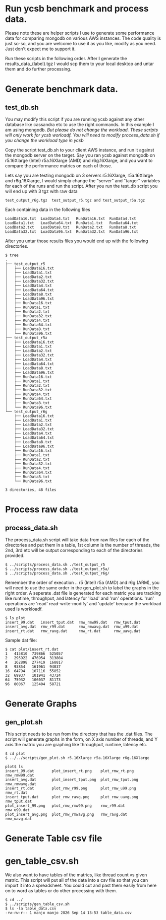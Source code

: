 # Run ycsb benchmark and process data. 
Please note these are helper scripts I use to generate some performance data for comparing mongodb on various AWS instances. 
The code quality is just so-so, and you are welcome to use it as you like, modify as you need. Just don't expect me to support it. 

Run these scripts in the following order. After I generate the results_data_{label}.tgz  I would scp them to your local desktop and untar them and do further processing. 

# Generate benchmark data.
## test_db.sh
You may modify this script if you are running ycsb against any other database like cassandra etc to use the right commands. In
this example I am using mongodb. *But please do not change the workload. These scripts will only work for ycsb worloadf. You will need to modify process_data.sh if you change the workload type in ycsb* 

Copy the script test_db.sh to your client AWS instance, and run it against the mongodb server on the target. Say you ran ycsb
against mongodb on r5.16Xlarge (Intel) r5a.16Xlarge (AMD) and r6g.16Xlarge, and you want to compare the performance matrics on 
each of those. 

Lets say you are testing mongodb on 3 servers r5.16Xlarge, r5a.16Xlarge and r6g.16Xlarge, I would simply change the 
"server" and "targer" variables for each of the runs and run the script. After you run the test_db script you will end up 
with 3 tgz with raw data
```
test_output_r6g.tgz  test_output_r5.tgz and test_output_r5a.tgz
```
Each containing data in the following files
```
LoadData16.txt  LoadData4.txt   RunData16.txt  RunData4.txt
LoadData1.txt   LoadData64.txt  RunData1.txt   RunData64.txt
LoadData2.txt   LoadData8.txt   RunData2.txt   RunData8.txt
LoadData32.txt  LoadData96.txt  RunData32.txt  RunData96.txt
```
After you untar those results files you would end up with the following directories. 

```
$ tree
.
├── test_output_r5
│   ├── LoadData16.txt
│   ├── LoadData1.txt
│   ├── LoadData2.txt
│   ├── LoadData32.txt
│   ├── LoadData4.txt
│   ├── LoadData64.txt
│   ├── LoadData8.txt
│   ├── LoadData96.txt
│   ├── RunData16.txt
│   ├── RunData1.txt
│   ├── RunData2.txt
│   ├── RunData32.txt
│   ├── RunData4.txt
│   ├── RunData64.txt
│   ├── RunData8.txt
│   └── RunData96.txt
├── test_output_r5a
│   ├── LoadData16.txt
│   ├── LoadData1.txt
│   ├── LoadData2.txt
│   ├── LoadData32.txt
│   ├── LoadData4.txt
│   ├── LoadData64.txt
│   ├── LoadData8.txt
│   ├── LoadData96.txt
│   ├── RunData16.txt
│   ├── RunData1.txt
│   ├── RunData2.txt
│   ├── RunData32.txt
│   ├── RunData4.txt
│   ├── RunData64.txt
│   ├── RunData8.txt
│   └── RunData96.txt
└── test_output_r6g
    ├── LoadData16.txt
    ├── LoadData1.txt
    ├── LoadData2.txt
    ├── LoadData32.txt
    ├── LoadData4.txt
    ├── LoadData64.txt
    ├── LoadData8.txt
    ├── LoadData96.txt
    ├── RunData16.txt
    ├── RunData1.txt
    ├── RunData2.txt
    ├── RunData32.txt
    ├── RunData4.txt
    ├── RunData64.txt
    ├── RunData8.txt
    └── RunData96.txt

3 directories, 48 files
```

# Process raw data
## process_data.sh

The process_data.sh script will take data from raw files for each of the directories and put them in a table, 1st column is the
number of threads, the 2nd, 3rd etc will be output corresponding to each of the directories provided. 

```
$ ../scripts/process_data.sh ./test_output_r5
$ ../scripts/process_data.sh ./test_output_r5a/
$ ../scripts/process_data.sh ./test_output_r6g/
```
Remember the order of execution .. r5 (Intel) r5a (AMD) and r6g (ARM), you will need to use the same order in the gen_plot.sh to 
label the graphs in the right order. A seperate .dat file is generated for each matric you are tracking like runtime, throughput,
and latency for 'load' and 'run' operations. 'run' operations are 'read' read-write-modify' and 'update' becuase the workload used is workloadf. 

```
$ ls plot
insert_99.dat   insert_tput.dat  rmw_rmw99.dat   rmw_tput.dat
insert_avg.dat  rmw_r99.dat      rmw_rmwavg.dat  rmw_u99.dat
insert_rt.dat   rmw_ravg.dat     rmw_rt.dat      rmw_uavg.dat
```

Sample dat file:
```
$ cat plot/insert_rt.dat 
1	415810	739866	525057
2	295922	476954	313804
4	162898	277419	168817
8	93854	161961	94037
16	64794	107116	55852
32	69937	101941	43724
64	75932	106037	81173
96	80067	125404	58721
```

# Generate Graphs
## gen_plot.sh

This script needs to be run from the directory that has the .dat files. The script will generate graphs in the form, on X axis number
of threads, and Y axis the matric you are graphing like throughput, runtime, latency etc.

```
$ cd plot
$ ../../scripts/gen_plot.sh r5.16Xlarge r5a.16Xlarge r6g.16Xlarge

plot$ ls
insert_99.dat        plot_insert_rt.png    plot_rmw_rt.png    rmw_rmw99.dat
insert_avg.dat       plot_insert_tput.png  plot_rmw_tput.png  rmw_rmwavg.dat
insert_rt.dat        plot_rmw_r99.png      plot_rmw_u99.png   rmw_rt.dat
insert_tput.dat      plot_rmw_ravg.png     plot_rmw_uavg.png  rmw_tput.dat
plot_insert_99.png   plot_rmw_rmw99.png    rmw_r99.dat        rmw_u99.dat
plot_insert_avg.png  plot_rmw_rmwavg.png   rmw_ravg.dat       rmw_uavg.dat
```
# Generate Table csv file
# gen_table_csv.sh

We also want to have tables of the matrics, like thread count vs given matric. This script will put all of the data into a csv file
so that you can import it into a spreadsheet. You could cut and past them easily from here on to word as tables or do other 
processing with them.

```
$ cd ../
$ ../scripts/gen_table_csv.sh 
$ ls -la table_data.csv 
-rw-rw-r-- 1 manjo manjo 2826 Sep 14 13:53 table_data.csv
```
